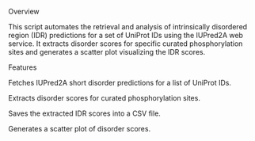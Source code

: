 Overview

This script automates the retrieval and analysis of intrinsically disordered region (IDR) predictions for a set of UniProt IDs using the IUPred2A web service. It extracts disorder scores for specific curated phosphorylation sites and generates a scatter plot visualizing the IDR scores.

Features

Fetches IUPred2A short disorder predictions for a list of UniProt IDs.

Extracts disorder scores for curated phosphorylation sites.

Saves the extracted IDR scores into a CSV file.

Generates a scatter plot of disorder scores.
